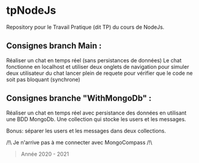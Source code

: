 # tpNodeJs
Repository pour le Travail Pratique (dit TP) du cours de NodeJs.

## Consignes branch Main : 
Réaliser un chat en temps réel (sans persistances de données)
Le chat fonctionne en localhost et utiliser deux onglets de navigation pour simuler deux utilisateur du chat
lancer plein de requete pour vérifier que le code ne soit pas bloquant (synchrone)


## Consignes branche "WithMongoDb" : 
Réaliser un chat en temps réel avec persistance des données en utilisant une BDD MongoDb.
Une collection qui stocke les users et les messages.

Bonus: séparer les users et les messages dans deux collections.

/!\ Je n'arrive pas à me connecter avec MongoCompass /!\


> Année 2020 - 2021